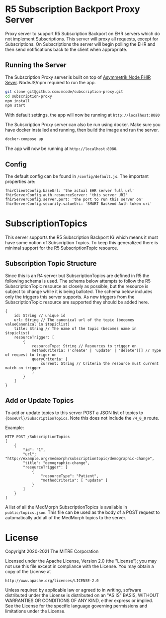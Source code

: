 # R5 Subscription Backport Proxy Server

Proxy server to support R5 Subscription Backport on EHR servers which do not implement Subscriptions. This server will proxy all requests, except for Subscriptions. On Subscriptions the server will begin polling the EHR and then send notifications back to the client when appropriate.

## Running the Server

The Subscription Proxy server is built on top of [Asymmetrik Node FHIR Sever](https://github.com/Asymmetrik/node-fhir-server-core). NodeJS/npm required to run the app.

```sh
git clone git@github.com:mcode/subscription-proxy.git
cd subscription-proxy
npm install
npm start
```

With default settings, the app will now be running at `http://localhost:8080`

The Subscription Proxy server can also be run using docker. Make sure you have docker installed and running, then build the image and run the server.

```./build-docker-image.bat
docker-compose up
```

The app will now be running at `http://localhost:8080`.

## Config

The default config can be found in `/config/default.js`. The important properties are:

```
fhirClientConfig.baseUrl: 'the actual EHR server full url'
fhirServerConfig.auth.resourceServer: 'this server URI'
fhirServerConfig.server.port: 'the port to run this server on'
fhirServerConfig.security.valueUri: 'SMART Backend Auth token uri'
```

# SubscriptionTopics

This server supports the R5 Subscription Backport IG which means it must have some notion of Subscription Topics. To keep this generalized there is minimal support for the R5 SubscriptionTopic resource.

## Subscription Topic Structure

Since this is an R4 server but SubscriptionTopics are defined in R5 the following schema is used. The schema below attempts to follow the R5 SubscriptionTopic resource as closely as possible, but the resource is subject to change while it is being balloted. The schema below includes only the triggers this server supports. As new triggers from the SubscriptionTopic resource are supported they should be added here.

```
{
    id: String // unique id
    url: String // The canonical url of the topic (becomes valueCanonical in $topiclist)
    title: String // The name of the topic (becomes name in $topiclist)
    resourceTrigger: [
        {
            resourceType: String // Resources to trigger on
            methodCriteria: ('create' | 'update' | 'delete')[] // Type of request to triger on
            queryCriteria: {
                current: String // Criteria the resource must current match on trigger
            }
        }
    ]
}
```

## Add or Update Topics

To add or update topics to this server POST a JSON list of topics to `{baseUrl}/SubscriptionTopics`. Note this does not include the `/4_0_0` route.

Example:
```
HTTP POST /SubscriptionTopics
[ 
    {
        "id": "1",
        "url": "http://example.org/medmorph/subscriptiontopic/demographic-change",
        "title": "demographic-change",
        "resourceTrigger": [
            {
                "resourceType": "Patient",
                "methodCriteria": [ "update" ]
            }
        ]
    }
]
```

A list of all the MedMorph SubscriptionTopics is available in `public/topics.json`. This file can be used as the body of a POST request to automatically add all of the MedMorph topics to the server.

# License

Copyright 2020-2021 The MITRE Corporation

Licensed under the Apache License, Version 2.0 (the "License");
you may not use this file except in compliance with the License.
You may obtain a copy of the License at

    http://www.apache.org/licenses/LICENSE-2.0

Unless required by applicable law or agreed to in writing, software
distributed under the License is distributed on an "AS IS" BASIS,
WITHOUT WARRANTIES OR CONDITIONS OF ANY KIND, either express or implied.
See the License for the specific language governing permissions and
limitations under the License.
